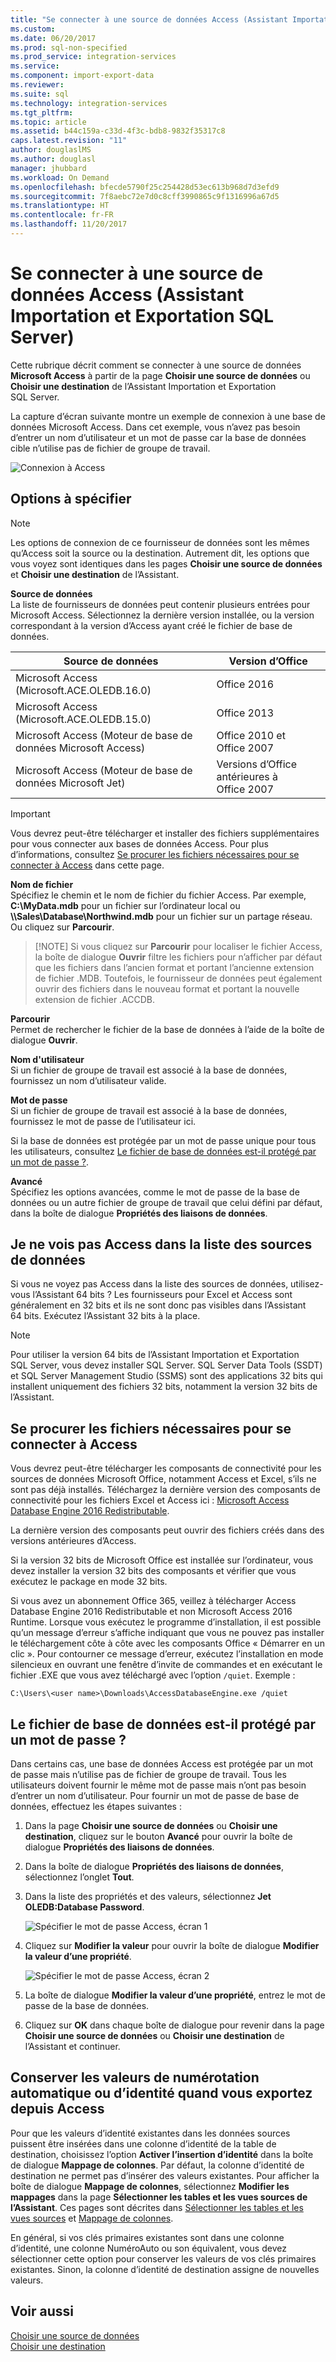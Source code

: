 ```yaml
---
title: "Se connecter à une source de données Access (Assistant Importation et Exportation SQL Server) | Microsoft Docs"
ms.custom: 
ms.date: 06/20/2017
ms.prod: sql-non-specified
ms.prod_service: integration-services
ms.service: 
ms.component: import-export-data
ms.reviewer: 
ms.suite: sql
ms.technology: integration-services
ms.tgt_pltfrm: 
ms.topic: article
ms.assetid: b44c159a-c33d-4f3c-bdb8-9832f35317c8
caps.latest.revision: "11"
author: douglaslMS
ms.author: douglasl
manager: jhubbard
ms.workload: On Demand
ms.openlocfilehash: bfecde5790f25c254428d53ec613b968d7d3efd9
ms.sourcegitcommit: 7f8aebc72e7d0c8cff3990865c9f1316996a67d5
ms.translationtype: HT
ms.contentlocale: fr-FR
ms.lasthandoff: 11/20/2017
---
```

# <a name="connect-to-an-access-data-source-sql-server-import-and-export-wizard"></a>Se connecter à une source de données Access (Assistant Importation et Exportation SQL Server)
Cette rubrique décrit comment se connecter à une source de données **Microsoft Access** à partir de la page **Choisir une source de données** ou **Choisir une destination** de l’Assistant Importation et Exportation SQL Server.

La capture d’écran suivante montre un exemple de connexion à une base de données Microsoft Access. Dans cet exemple, vous n’avez pas besoin d’entrer un nom d’utilisateur et un mot de passe car la base de données cible n’utilise pas de fichier de groupe de travail.

![Connexion à Access](../../integration-services/import-export-data/media/connect-to-access.jpg)

## <a name="options-to-specify"></a>Options à spécifier

> [!NOTE]
> Les options de connexion de ce fournisseur de données sont les mêmes qu’Access soit la source ou la destination. Autrement dit, les options que vous voyez sont identiques dans les pages **Choisir une source de données** et **Choisir une destination** de l’Assistant.

**Source de données**  
La liste de fournisseurs de données peut contenir plusieurs entrées pour Microsoft Access. Sélectionnez la dernière version installée, ou la version correspondant à la version d’Access ayant créé le fichier de base de données.

|Source de données|Version d’Office|
|-------|-------|
|Microsoft Access (Microsoft.ACE.OLEDB.16.0)|Office 2016|
|Microsoft Access (Microsoft.ACE.OLEDB.15.0)|Office 2013|
|Microsoft Access (Moteur de base de données Microsoft Access)|Office 2010 et Office 2007|
|Microsoft Access (Moteur de base de données Microsoft Jet)|Versions d’Office antérieures à Office 2007|

> [!IMPORTANT]
> Vous devrez peut-être télécharger et installer des fichiers supplémentaires pour vous connecter aux bases de données Access. Pour plus d’informations, consultez [Se procurer les fichiers nécessaires pour se connecter à Access](#officeDownloads) dans cette page.

 **Nom de fichier**  
Spécifiez le chemin et le nom de fichier du fichier Access. Par exemple, **C:\\MyData.mdb** pour un fichier sur l’ordinateur local ou **\\\\Sales\\Database\\Northwind.mdb** pour un fichier sur un partage réseau. Ou cliquez sur **Parcourir**. 

 >   [!NOTE] 
 > Si vous cliquez sur **Parcourir** pour localiser le fichier Access, la boîte de dialogue **Ouvrir** filtre les fichiers pour n’afficher par défaut que les fichiers dans l’ancien format et portant l’ancienne extension de fichier .MDB. Toutefois, le fournisseur de données peut également ouvrir des fichiers dans le nouveau format et portant la nouvelle extension de fichier .ACCDB.
  
 **Parcourir**  
 Permet de rechercher le fichier de la base de données à l’aide de la boîte de dialogue **Ouvrir**.  
  
 **Nom d'utilisateur**  
Si un fichier de groupe de travail est associé à la base de données, fournissez un nom d’utilisateur valide.  
  
 **Mot de passe**  
Si un fichier de groupe de travail est associé à la base de données, fournissez le mot de passe de l’utilisateur ici.
 
Si la base de données est protégée par un mot de passe unique pour tous les utilisateurs, consultez [Le fichier de base de données est-il protégé par un mot de passe ?](#database_password).
  
 **Avancé**  
Spécifiez les options avancées, comme le mot de passe de la base de données ou un autre fichier de groupe de travail que celui défini par défaut, dans la boîte de dialogue **Propriétés des liaisons de données**.  

## <a name="i-dont-see-access-in-the-list-of-data-sources"></a>Je ne vois pas Access dans la liste des sources de données
Si vous ne voyez pas Access dans la liste des sources de données, utilisez-vous l’Assistant 64 bits ? Les fournisseurs pour Excel et Access sont généralement en 32 bits et ils ne sont donc pas visibles dans l’Assistant 64 bits. Exécutez l’Assistant 32 bits à la place.

> [!NOTE]
> Pour utiliser la version 64 bits de l’Assistant Importation et Exportation SQL Server, vous devez installer SQL Server. SQL Server Data Tools (SSDT) et SQL Server Management Studio (SSMS) sont des applications 32 bits qui installent uniquement des fichiers 32 bits, notamment la version 32 bits de l’Assistant.

## <a name="officeDownloads"></a>Se procurer les fichiers nécessaires pour se connecter à Access  
Vous devrez peut-être télécharger les composants de connectivité pour les sources de données Microsoft Office, notamment Access et Excel, s’ils ne sont pas déjà installés. Téléchargez la dernière version des composants de connectivité pour les fichiers Excel et Access ici : [Microsoft Access Database Engine 2016 Redistributable](https://www.microsoft.com/download/details.aspx?id=54920).
  
La dernière version des composants peut ouvrir des fichiers créés dans des versions antérieures d’Access.

Si la version 32 bits de Microsoft Office est installée sur l’ordinateur, vous devez installer la version 32 bits des composants et vérifier que vous exécutez le package en mode 32 bits.

Si vous avez un abonnement Office 365, veillez à télécharger Access Database Engine 2016 Redistributable et non Microsoft Access 2016 Runtime. Lorsque vous exécutez le programme d’installation, il est possible qu’un message d’erreur s’affiche indiquant que vous ne pouvez pas installer le téléchargement côte à côte avec les composants Office « Démarrer en un clic ». Pour contourner ce message d’erreur, exécutez l’installation en mode silencieux en ouvrant une fenêtre d’invite de commandes et en exécutant le fichier .EXE que vous avez téléchargé avec l’option `/quiet`. Exemple :

`C:\Users\<user name>\Downloads\AccessDatabaseEngine.exe /quiet`

## <a name="database_password"></a> Le fichier de base de données est-il protégé par un mot de passe ?
Dans certains cas, une base de données Access est protégée par un mot de passe mais n’utilise pas de fichier de groupe de travail. Tous les utilisateurs doivent fournir le même mot de passe mais n’ont pas besoin d’entrer un nom d’utilisateur. Pour fournir un mot de passe de base de données, effectuez les étapes suivantes :

1.  Dans la page **Choisir une source de données** ou **Choisir une destination**, cliquez sur le bouton **Avancé** pour ouvrir la boîte de dialogue **Propriétés des liaisons de données**.  
2.  Dans la boîte de dialogue **Propriétés des liaisons de données**, sélectionnez l’onglet **Tout**.  
3.  Dans la liste des propriétés et des valeurs, sélectionnez **Jet OLEDB:Database Password**.   
    
    ![Spécifier le mot de passe Access, écran 1](../../integration-services/import-export-data/media/specify-access-password-screen-1.jpg) 
4.  Cliquez sur **Modifier la valeur** pour ouvrir la boîte de dialogue **Modifier la valeur d’une propriété**.  
    
    ![Spécifier le mot de passe Access, écran 2](../../integration-services/import-export-data/media/specify-access-password-screen-2.jpg)
5.  La boîte de dialogue **Modifier la valeur d’une propriété**, entrez le mot de passe de la base de données.
6.  Cliquez sur **OK** dans chaque boîte de dialogue pour revenir dans la page **Choisir une source de données** ou **Choisir une destination** de l’Assistant et continuer.

## <a name="keep-your-autonumber-values-when-you-export-from-access"></a>Conserver les valeurs de numérotation automatique ou d’identité quand vous exportez depuis Access
Pour que les valeurs d’identité existantes dans les données sources puissent être insérées dans une colonne d’identité de la table de destination, choisissez l’option **Activer l’insertion d’identité** dans la boîte de dialogue **Mappage de colonnes**. Par défaut, la colonne d’identité de destination ne permet pas d’insérer des valeurs existantes. Pour afficher la boîte de dialogue **Mappage de colonnes**, sélectionnez **Modifier les mappages** dans la page **Sélectionner les tables et les vues sources de l’Assistant**. Ces pages sont décrites dans [Sélectionner les tables et les vues sources](../../integration-services/import-export-data/select-source-tables-and-views-sql-server-import-and-export-wizard.md) et [Mappage de colonnes](../../integration-services/import-export-data/column-mappings-sql-server-import-and-export-wizard.md).

En général, si vos clés primaires existantes sont dans une colonne d’identité, une colonne NuméroAuto ou son équivalent, vous devez sélectionner cette option pour conserver les valeurs de vos clés primaires existantes. Sinon, la colonne d’identité de destination assigne de nouvelles valeurs.

## <a name="see-also"></a>Voir aussi
[Choisir une source de données](../../integration-services/import-export-data/choose-a-data-source-sql-server-import-and-export-wizard.md)  
[Choisir une destination](../../integration-services/import-export-data/choose-a-destination-sql-server-import-and-export-wizard.md)

